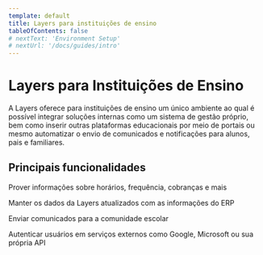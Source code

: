 ```yaml
---
template: default
title: Layers para instituições de ensino
tableOfContents: false
# nextText: 'Environment Setup'
# nextUrl: '/docs/guides/intro'
---
```


# Layers para Instituições de Ensino

A Layers oferece para instituições de ensino um único ambiente ao qual é possível integrar soluções internas como um sistema de gestão próprio, bem como inserir outras plataformas educacionais por meio de portais ou mesmo automatizar o envio de comunicados e notificações para alunos, pais e familiares.

## Principais funcionalidades

<docs-cards>
  <docs-card header="Hub de APIs" href="/docs/concepts/funcionalidades/hub-de-apis" icon="/docs/assets/icons/Hub.svg">
    <p>Prover informações sobre horários, frequência, cobranças e mais</p>
  </docs-card>

  <docs-card header="Sincronização de Dados" href="/docs/concepts/funcionalidades/sincronizacao-de-dados" icon="/docs/assets/icons/Data.svg">
    <p>Manter os dados da Layers atualizados com as informações do ERP</p>
  </docs-card>

  <docs-card header="Comunicação" href="/docs/concepts/funcionalidades/comunicacao" icon="/docs/assets/icons/Comunicação.svg">
    <p>Enviar comunicados para a comunidade escolar</p>
  </docs-card>

  <docs-card header="Login Federado" href="/docs/concepts/funcionalidades/login-federado" icon="/docs/assets/icons/Login federado.svg">
    <p>Autenticar usuários em serviços externos como Google, Microsoft ou sua própria API</p>
  </docs-card>
</docs-cards>
